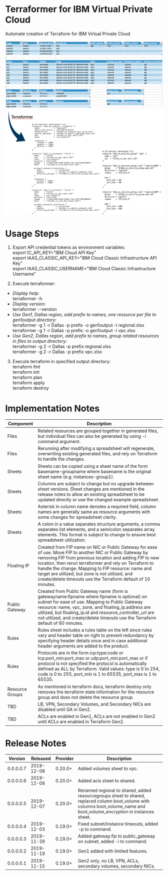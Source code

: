 # Terraformer for IBM Virtual Private Cloud

Automate creation of Terraform for IBM Virtual Private Cloud

![TerraformerExample](/images/terraformerexample.png)

# Usage Steps

1. Export API credential tokens as environment variables:\
export IC_API_KEY="IBM Cloud API Key"\
export IAAS_CLASSIC_API_KEY="IBM Cloud Classic Infrastructure API Key"\
export IAAS_CLASSIC_USERNAME="IBM Cloud Classic Infrastructure Username"

2. Execute terraformer:
- *Display help:*\
terraformer -h
- *Display version:*\
terraformer --version
- *Use Gen1, Dallas region, add prefix to names, one resource per file to gen1output directory:*\
terraformer -g 1 -r Dallas -p prefix -o gen1output -i regional.xlsx\
terraformer -g 1 -r Dallas -p prefix -o gen1output -i vpc.xlsx
- *Use Gen2, Dallas region, add prefix to names, group related resources in files to output directory:*\
terraformer -g 2 -r Dallas -p prefix regional.xlsx\
terraformer -g 2 -r Dallas -p prefix vpc.xlsx

3. Execute terraform in specified output directory:\
terraform fmt\
terraform init\
terraform plan\
terraform apply\
terraform destroy
 
# Implementation Notes

| Component | Description |
| --- | --- |
| Files | Related resources are grouped together in generated files, but individual files can also be generated by using -i command argument. |
| Files | Rerunning after modifying a spreadsheet will regenerate, overwriting existing generated files, and rely on Terraform to handle the changes. |
| Sheets | Sheets can be copied using a sheet name of the form basename-groupname where basename is the original sheet name (e.g. instances-group1). |
| Sheets | Columns are subject to change but no upgrade between sheet versions. Sheet changes are mentioned in the release notes to allow an existing spreadsheet to be updated directly or use the changed example spreadsheet. |
| Sheets | Asterisk in column name denotes a required field, column names are generally same as resource arguments with some changes for spreadsheet clarity.
| Sheets | A colon in a value separates structure arguments, a comma separates list elements, and a semicolon separates array elements.  This format is subject to change to ensure best spreadsheet utilization.
| Floating IP | Created from FIP name on NIC or Public Gateway for ease of use.  Move FIP to another NIC or Public Gateway by removing FIP from previous location and adding FIP to new location, then rerun terraformer and rely on Terraform to handle the change.  Mapping to FIP resource: name and target are utilized, but zone is not utilized, and create/delete timeouts use the Terraform default of 10 minutes. |
| Public Gateway | Created from Public Gateway name (form is gatewayname:fipname where fipname is optional) on subnet for ease of use.  Mapping to Public Gateway resource: name, vpc, zone, and floating_ip.address are utilized, but floating_ip.id and resource_controller_url are not utilized, and create/delete timeouts use the Terraform default of 60 minutes. |
| Rules | Rules sheet includes a rules table on the left since rules vary and header table on right to prevent redundancy by specifying header details once and in case additional header arguments are added to the product. |
| Rules | Protocols are in the form icp:type:code or tcp:port_min:port_max or udp:port_min:port_max or if protocol is not specified the protocol is automatically defined as ALL by Terraform. Valid values: type is 0 to 254, code is 0 to 255, port_min is 1 to 65535, port_max is 1 to 65535. |
| Resource Groups | As mentioned in terraform docs, terraform destroy only removes the terraform state information for the resource group and does not delete the resource group.
| TBD | LB, VPN, Secondary Volumes, and Secondary NICs are disabled until GA in Gen2. |
| TBD | ACLs are enabled in Gen1, ACLs are not enabled in Gen2 until ACLs are enabled in Terraform Gen2. |

# Release Notes

| Version | Released | Provider | Description |
| --- | --- | --- | --- |
| 0.0.0.0.7 | 2019-12-08 | 0.20.0+ | Added volumes sheet to vpc.  |
| 0.0.0.0.6 | 2019-12-08 | 0.20.0+ | Added acls sheet to shared.  |
| 0.0.0.0.5 | 2019-12-07 | 0.20.0+ | Renamed regional to shared, added resourcegroups sheet to shared, replaced column boot_volume with columns boot_volume_name and boot_volume_encryption in instances sheet. |
| 0.0.0.0.4 | 2019-12-03 | 0.19.0+ | Fixed subnet/instance timeouts, added -p to command. |
| 0.0.0.0.3 | 2019-11-28 | 0.19.0+ | Added gateway:fip to public_gateway on subnet, added -i to command. |
| 0.0.0.0.2 | 2019-11-19 | 0.19.0+ | Gen1 added with limited features. |
| 0.0.0.0.1 | 2019-11-15 | 0.19.0+ | Gen2 only, no LB, VPN, ACLs, secondary volumes, secondary NICs. |
